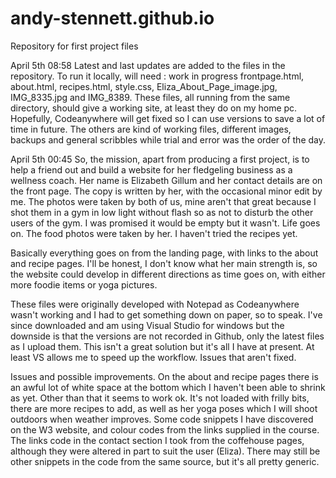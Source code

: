 # andy-stennett.github.io
Repository for first project files

April 5th 08:58
Latest and last updates are added to the files in the repository. To run it locally, will need :
work in progress frontpage.html,
about.html,
recipes.html,
style.css,
Eliza_About_Page_image.jpg,
IMG_8335.jpg and 
IMG_8389. 
These files, all running from the same directory, should give a working site, at least they do on my home pc. Hopefully, Codeanywhere will get fixed so I can use versions to save a lot of time in future.
The others are kind of working files, different images, backups and general scribbles while trial and error was the order of the day.


April 5th 00:45
So, the mission, apart from producing a first project, is to help a friend out and build a website for her fledgeling business as a wellness coach. Her name is Elizabeth Gillum and her contact details are on the front page. The copy is written by her, with the occasional minor edit by me. The photos were taken by both of us, mine aren't that great because I shot them in a gym in low light without flash so as not to disturb the other users of the gym. I was promised it would be empty but it wasn't. Life goes on.
The food photos were taken by her. I haven't tried the recipes yet.

Basically everything goes on from the landing page, with links to the about and recipe pages. I'll be honest, I don't know what her main strength is, so the website could develop in different directions as time goes on, with either more foodie items or yoga pictures.

These files were originally developed with Notepad as Codeanywhere wasn't working and I had to get something down on paper, so to speak. I've since downloaded and am using Visual Studio for windows but the downside is that the versions are not recorded in Github, only the latest files as I upload them. This isn't a great solution but it's all I have at present. At least VS allows me to speed up the workflow.
Issues that aren't fixed.

Issues and possible improvements.
On the about and recipe pages there is an awful lot of white space at the bottom which I haven't been able to shrink as yet. Other than that it seems to work ok. It's not loaded with frilly bits, there are more recipes to add, as well as her yoga poses which I will shoot outdoors when weather improves. Some code snippets I have discovered on the W3 website, and colour codes from the links supplied in the course. The links code in the contact section I took from the coffehouse pages, although they were altered in part to suit the user (Eliza). There may still be other snippets in the code from the same source, but it's all pretty generic. 

